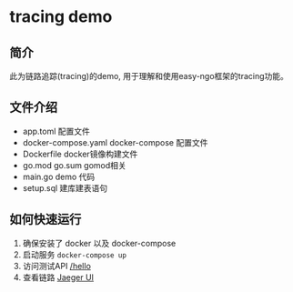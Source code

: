 # tracing demo

## 简介
此为链路追踪(tracing)的demo, 用于理解和使用easy-ngo框架的tracing功能。

## 文件介绍
* app.toml 配置文件
* docker-compose.yaml docker-compose 配置文件
* Dockerfile docker镜像构建文件
* go.mod go.sum gomod相关
* main.go demo 代码
* setup.sql 建库建表语句

## 如何快速运行
1. 确保安装了 docker 以及 docker-compose
2. 启动服务 `docker-compose up`
3. 访问测试API [/hello](http://localhost:28888/hello)
4. 查看链路 [Jaeger UI](http://localhost:26686)


